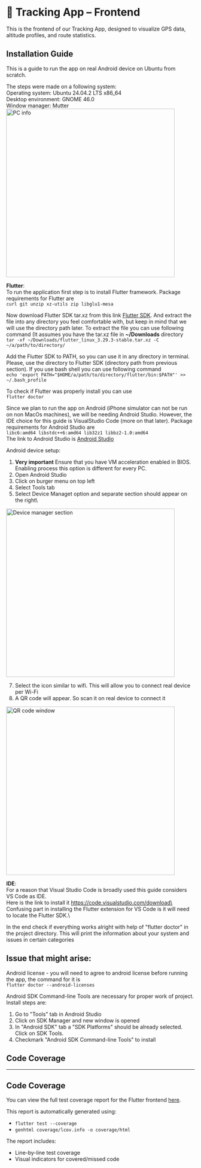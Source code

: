# 📍 Tracking App – Frontend
This is the frontend of our Tracking App, designed to visualize GPS data, altitude profiles, and route statistics. 

## Installation Guide
This is a guide to run the app on real Android device on Ubuntu from scratch.

The steps were made on a following system:\
Operating system: Ubuntu 24.04.2 LTS x86_64\
Desktop environment: GNOME 46.0\
Window manager: Mutter\
<img src="https://github.com/user-attachments/assets/221fa001-af55-4355-9e96-54b3542a364a" alt="PC info" width="450"/>

**Flutter**:\
To run the application first step is to install Flutter framework. Package requirements for Flutter are\
`curl git unzip xz-utils zip libglu1-mesa`

Now download Flutter SDK tar.xz from this link [Flutter SDK](https://storage.googleapis.com/flutter_infra_release/releases/stable/linux/flutter_linux_3.29.3-stable.tar.xz). And extract the file into any directory you feel comfortable with, but keep in mind that we will use the directory path later. To extract the file you can use following command (It assumes you have the tar.xz file in **~/Downloads** directory\
`tar -xf ~/Downloads/flutter_linux_3.29.3-stable.tar.xz -C ~/a/path/to/directory/`

Add the Flutter SDK to PATH, so you can use it in any directory in terminal. Please, use the directory to Flutter SDK (directory path from previous section). If you use bash shell you can use following command\
`echo 'export PATH="$HOME/a/path/to/directory/flutter/bin:$PATH"' >> ~/.bash_profile`

To check if Flutter was properly install you can use\
`flutter doctor`

Since we plan to run the app on Android (iPhone simulator can not be run on non MacOs machines), we will be needing Android Studio. However, the IDE choice for this guide is VisualStudio Code (more on that later). Package requirements for Android Studio are\
`libc6:amd64 libstdc++6:amd64 lib32z1 libbz2-1.0:amd64`\
The link to Android Studio is [Android Studio](https://developer.android.com/studio/install#linux)

Android device setup:
1. **Very important** Ensure that you have VM acceleration enabled in BIOS. Enabling process this option is different for every PC.
2. Open Android Studio
3. Click on burger menu on top left
4. Select Tools tab
5. Select Device Managet option and separate section should appear on the right\
  <img src="https://github.com/user-attachments/assets/de575d40-f141-4a80-9f0e-b89be1665851" alt="Device manager section" width="450"/>

7. Select the icon similar to wifi. This will allow you to connect real device per Wi-Fi
8. A QR code will appear. So scan it on real device to connect it
  <img src="https://github.com/user-attachments/assets/ca4c1342-c3a2-4b48-b679-6f9f4e531b44" alt="QR code window" width="450"/>

**IDE**:\
For a reason that Visual Studio Code is broadly used this guide considers VS Code as IDE.\
Here is the link to install it https://code.visualstudio.com/download\
Confusing part in installing the Flutter extension for VS Code is it will need to locate the Flutter SDK.\


In the end check if everything works alright with help of "flutter doctor" in the project directory. This will print the information about your system and issues in certain categories

## Issue that might arise:
Android license - you will need to agree to android license before running the app, the command for it is\
`flutter doctor --android-licenses`

Android SDK Command-line Tools are necessary for proper work of project. Install steps are:
1. Go to "Tools" tab in Android Studio
2. Click on SDK Manager and new window is opened
3. In "Android SDK" tab a "SDK Platforms" should be already selected. Click on SDK Tools.
4. Checkmark "Android SDK Command-line Tools" to install

## Code Coverage

---

## Code Coverage

You can view the full test coverage report for the Flutter frontend [here](https://caiproj.github.io/frontend/).

This report is automatically generated using:
- `flutter test --coverage`
- `genhtml coverage/lcov.info -o coverage/html`

The report includes:
- Line-by-line test coverage
- Visual indicators for covered/missed code


